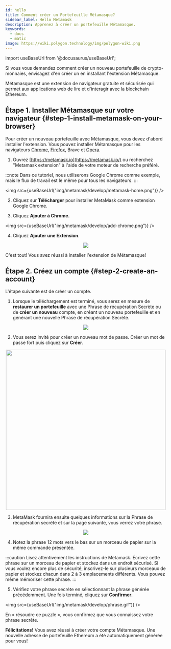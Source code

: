 ```yaml
---
id: hello
title: Comment créer un Portefeuille Métamasque?
sidebar_label: Hello Metamask
description: Apprenez à créer un portefeuille Métamasque.
keywords:
  - docs
  - matic
image: https://wiki.polygon.technology/img/polygon-wiki.png
---
```

import useBaseUrl from '@docusaurus/useBaseUrl';

Si vous vous demandez comment créer un nouveau portefeuille de crypto-monnaies, envisagez d'en créer un en installant l'extension Métamasque.

Métamasque est une extension de navigateur gratuite et sécurisée qui permet aux applications web de lire et d'interagir avec la blockchain Ethereum.

## Étape 1. Installer Métamasque sur votre navigateur {#step-1-install-metamask-on-your-browser}

Pour créer un nouveau portefeuille avec Métamasque, vous devez d'abord installer l'extension. Vous pouvez installer Métamasque pour les navigateurs [Chrome](https://chrome.google.com/webstore/detail/nkbihfbeogaeaoehlefnkodbefgpgknn), [Firefox](https://addons.mozilla.org/en-US/firefox/addon/ether-metamask/), Brave et [Opera](https://addons.opera.com/en/extensions/details/metamask/).

1. Ouvrez [https://metamask.io](https://metamask.io/) ou recherchez "Metamask extension" à l'aide de votre moteur de recherche préféré.

:::note
Dans ce tutoriel, nous utiliserons Google Chrome comme exemple, mais le flux de travail est le même pour tous les navigateurs.
:::

<img src={useBaseUrl("img/metamask/develop/metamask-home.png")} />

2. Cliquez sur **Télécharger** pour installer MetaMask comme extension Google Chrome.

3. Cliquez **Ajouter à Chrome.**

<img src={useBaseUrl("img/metamask/develop/add-chrome.png")} />

4. Cliquez **Ajouter une Extension**.

<div align="center">
<img src={useBaseUrl("img/metamask/develop/add-extension.png")} />
</div>

C'est tout! Vous avez réussi à installer l'extension de Métamasque!

## Étape 2. Créez un compte {#step-2-create-an-account}

L'étape suivante est de créer un compte.

1. Lorsque le téléchargement est terminé, vous serez en mesure de **restaurer un portefeuille** avec une Phrase de récupération Secrète ou de **créer un nouveau** compte, en créant un nouveau portefeuille et en générant une nouvelle Phrase de récupération Secrète.

<div align="center">
<img src={useBaseUrl("img/metamask/develop/new-metamask.png")} />
</div>

2. Vous serez invité pour créer un nouveau mot de passe. Créer un mot de passe fort puis cliquez sur **Créer**.

<div align="center" >
<img width="500" src={useBaseUrl("img/metamask/develop/create-password.png")} />
</div>

3. MetaMask fournira ensuite quelques informations sur la Phrase de récupération secrète et sur la page suivante, vous verrez votre phrase.

<div align="center" >
<img  src={useBaseUrl("img/metamask/develop/reveal-phrase.png")} />
</div>


4. Notez la phrase 12 mots vers le bas sur un morceau de papier sur la même commande présentée.

:::caution
Lisez attentivement les instructions de Metamask. Écrivez cette phrase sur un morceau de papier et stockez dans un endroit sécurisé. Si vous voulez encore plus de sécurité, inscrivez-le sur plusieurs morceaux de papier et stockez chacun dans 2 à 3 emplacements différents. Vous pouvez même mémoriser cette phrase.
:::

5. Vérifiez votre phrase secrète en sélectionnant la phrase générée précédemment. Une fois terminé, cliquez sur **Confirmer**.

<img src={useBaseUrl("img/metamask/develop/phrase.gif")} />

En « résoudre ce puzzle », vous confirmez que vous connaissez votre phrase secrète.

**Félicitations!** Vous avez réussi à créer votre compte Métamasque. Une nouvelle adresse de portefeuille Ethereum a été automatiquement générée pour vous!